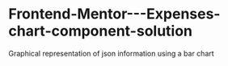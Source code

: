# Frontend-Mentor---Expenses-chart-component-solution
Graphical representation of json information using a bar chart 
